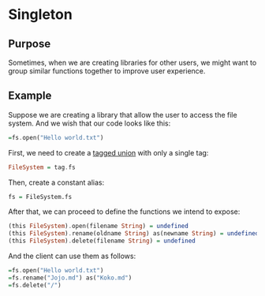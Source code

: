 # Singleton

## Purpose

Sometimes, when we are creating libraries for other users, we might want to group similar functions together to improve user experience.

## Example

Suppose we are creating a library that allow the user to access the file system. And we wish that our code looks like this:

```haskell
=fs.open("Hello world.txt")
```

First, we need to create a [tagged union](../features-1/tagged-unions.md) with only a single tag:

```haskell
FileSystem = tag.fs
```

Then, create a constant alias:

```haskell
fs = FileSystem.fs
```

After that, we can proceed to define the functions we intend to expose:

```haskell
(this FileSystem).open(filename String) = undefined
(this FileSystem).rename(oldname String) as(newname String) = undefined
(this FileSystem).delete(filename String) = undefined
```

And the client can use them as follows:

```haskell
=fs.open("Hello world.txt")
=fs.rename("Jojo.md") as("Koko.md")
=fs.delete("/")
```


